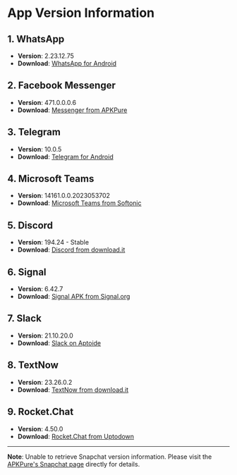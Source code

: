 # App Version Information

## 1. WhatsApp
- **Version**: 2.23.12.75
- **Download**: [WhatsApp for Android](https://www.whatsapp.com/android)

## 2. Facebook Messenger
- **Version**: 471.0.0.0.6
- **Download**: [Messenger from APKPure](https://apkpure.net/facebook-messenger/com.facebook.orca/downloading)

## 3. Telegram
- **Version**: 10.0.5
- **Download**: [Telegram for Android](https://telegram.org/android)

## 4. Microsoft Teams
- **Version**: 14161.0.0.2023053702
- **Download**: [Microsoft Teams from Softonic](https://en.softonic.com/download/microsoft-teams-by-microsoft/android/post-download/v/14161.0.0.2023053702)

## 5. Discord
- **Version**: 194.24 - Stable
- **Download**: [Discord from download.it](https://discord.en.download.it/android/downloading)

## 6. Signal
- **Version**: 6.42.7
- **Download**: [Signal APK from Signal.org](https://signal.org/android/apk/)

## 7. Slack
- **Version**: 21.10.20.0
- **Download**: [Slack on Aptoide](https://slack.cn.aptoide.com)

## 8. TextNow
- **Version**: 23.26.0.2
- **Download**: [TextNow from download.it](https://textnow-free-text-calls.en.download.it/android/downloading)

## 9. Rocket.Chat
- **Version**: 4.50.0
- **Download**: [Rocket.Chat from Uptodown](https://rocket-chat.en.uptodown.com/android/download)

---

**Note**: Unable to retrieve Snapchat version information. Please visit the [APKPure's Snapchat page](https://apkpure.com/snapchat/com.snapchat.android/downloading) directly for details.
